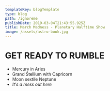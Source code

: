 ```yaml
---
templateKey: blogTemplate
type: blog
path: /ignoreme
publishDate: 2019-03-04T21:43:55.925Z
title: March Madness - Planetary Halftime Show
image: /assets/astro-book.jpg
---
```

# GET READY TO RUMBLE

* Mercury in Aries
* Grand Stellium with Capricorn
* Moon sextile Neptune
* _It's a mess out here_

